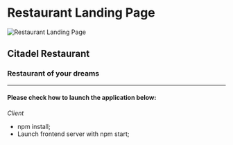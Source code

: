 # Restaurant Landing Page

![Restaurant Landing Page](https://i.ibb.co/5jxBKpw/image.png)

## Citadel Restaurant
### Restaurant of your dreams

---
#### Please check how to launch the application below:

_Client_
* npm install;
* Launch frontend server with npm start;
